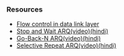 ### Resources
- [Flow control in data link layer](https://www.tutorialspoint.com/flow-control-in-data-link-layer)
- [Stop and Wait ARQ(video)(hindi)](https://www.youtube.com/watch?v=YIX1NfaUpsU&list=PLxCzCOWd7aiGFBD2-2joCpWOLUrDLvVV_&index=22)
- [Go-Back-N ARQ(video)(hindi)](https://www.youtube.com/watch?v=zc88y9HTAOA&list=PLxCzCOWd7aiGFBD2-2joCpWOLUrDLvVV_&index=23)
- [Selective Repeat ARQ(video)(hindi)](https://www.youtube.com/watch?v=08y_Vrs1vHo&list=PLxCzCOWd7aiGFBD2-2joCpWOLUrDLvVV_&index=24)
